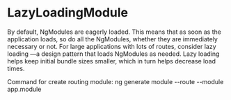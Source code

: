 # LazyLoadingModule
By default, NgModules are eagerly loaded. This means that as soon as the application loads, so do all the NgModules, whether they are immediately necessary or not. For large applications with lots of routes, consider lazy loading —a design pattern that loads NgModules as needed. Lazy loading helps keep initial bundle sizes smaller, which in turn helps decrease load times.

Command for create routing module: ng generate module <moduleName> --route <pathName> --module app.module 
